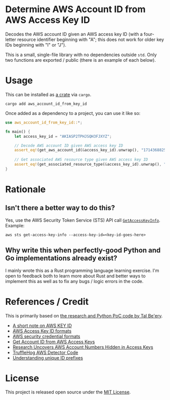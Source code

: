 # Determine AWS Account ID from AWS Access Key ID

Decodes the AWS account ID given an AWS access key ID (with a four-letter resource identifier beginning with "A"; this does not work for older key IDs beginning with "I" or "J").

This is a small, single-file library with no dependencies outside `std`. Only two functions are exported / public
(there is an example of each below).

# Usage

This can be installed as [a crate](https://crates.io/crates/aws_account_id_from_key_id) via `cargo`.

`cargo add aws_account_id_from_key_id`

Once added as a dependency to a project, you can use it like so:

```rust
use aws_account_id_from_key_id::*;

fn main() {
    let access_key_id = "AKIASP2TPHJSQH3FJXYZ";

    // Decode AWS account ID given AWS access key ID
    assert_eq!(get_aws_account_id(&access_key_id).unwrap(), "171436882533");
    
    // Get associated AWS resource type given AWS access key ID
    assert_eq!(get_associated_resource_type(&access_key_id).unwrap(), "Access key");
}
```

# Rationale

## Isn't there a better way to do this?

Yes, use the AWS Security Token Service (STS) API call [`GetAccessKeyInfo`](https://docs.aws.amazon.com/STS/latest/APIReference/API_GetAccessKeyInfo.html). Example:

    aws sts get-access-key-info --access-key-id=<key-id-goes-here>

## Why write this when perfectly-good Python and Go implementations already exist?

I mainly wrote this as a Rust programming language learning exercise. I'm open to feedback both to learn more about Rust and better ways to implement this as well as to fix any bugs / logic errors in the code.

# References / Credit

This is primarily based on [the research and Python PoC code by Tal Be'ery](https://medium.com/@TalBeerySec/a-short-note-on-aws-key-id-f88cc4317489).

- [A short note on AWS KEY ID](https://medium.com/@TalBeerySec/a-short-note-on-aws-key-id-f88cc4317489)
- [AWS Access Key ID formats](https://awsteele.com/blog/2020/09/26/aws-access-key-format.html)
- [AWS security credential formats](https://summitroute.com/blog/2018/06/20/aws_security_credential_formats/)
- [Get Account ID from AWS Access Keys](https://hackingthe.cloud/aws/enumeration/get-account-id-from-keys/)
- [Research Uncovers AWS Account Numbers Hidden in Access Keys](https://trufflesecurity.com/blog/research-uncovers-aws-account-numbers-hidden-in-access-keys)
- [TruffleHog AWS Detector Code](https://github.com/trufflesecurity/trufflehog/blob/main/pkg/detectors/aws/aws.go)
- [Understanding unique ID prefixes](https://docs.aws.amazon.com/IAM/latest/UserGuide/reference_identifiers.html#identifiers-prefixes)

# License

This project is released open source under the [MIT License](https://github.com/danzek/aws-account-id-from-key-id/blob/main/LICENSE).
